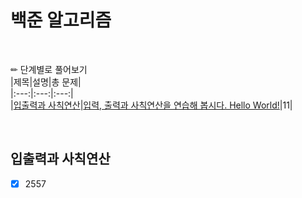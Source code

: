 # 백준 알고리즘  
<br>

✏ 단계별로 풀어보기  
|제목|설명|총 문제|  
|:---:|:---:|:---:|   
|[입출력과 사칙연산](#입출력과-사칙연산)|[입력, 출력과 사칙연산을 연습해 봅시다. Hello World!](https://www.acmicpc.net/step/1)|11|

<br>

## 입출력과 사칙연산
- [x] 2557
